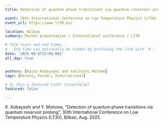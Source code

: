 ```yaml
---
title: Detection of quantum phase transitions via quantum reservoir probing @ LT

event: 30th International Conference on Low Temperature Physics (LT30)
event_url: https://www.lt30.es/

location: Bilbao
summary: Poster presentation / International conference / LT30

# Talk start and end times.
#   End time can optionally be hidden by prefixing the line with `#`.
date: '2025-08-8T15:00:00Z'
all_day: true


authors: [Kaito Kobayashi and Yukitoshi Motome]
tags: [Recent, Poster, International]

# Is this a featured talk? (true/false)
featured: false

---
```

K. Kobayashi and Y. Motome, "Detection of quantum phase transitions via quantum reservoir probing", 30th International Conference on Low Temperature Physics (LT30), Bilbao, Aug. 2025.